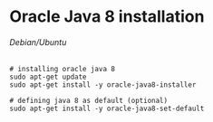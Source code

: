 # Oracle Java 8 installation

###### Debian/Ubuntu
```
# installing oracle java 8
sudo apt-get update
sudo apt-get install -y oracle-java8-installer

# defining java 8 as default (optional)
sudo apt-get install -y oracle-java8-set-default
```

